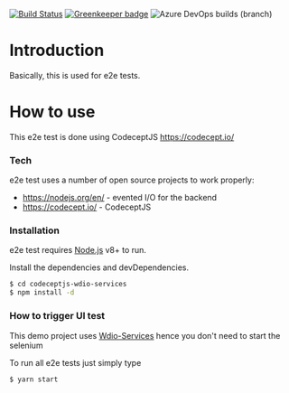 [![Build Status](https://travis-ci.org/PeterNgTr/amazon-ui-tests.svg?branch=master)](https://travis-ci.org/PeterNgTr/amazon-ui-tests) [![Greenkeeper badge](https://badges.greenkeeper.io/PeterNgTr/codeceptjs-wdio-services.svg)](https://greenkeeper.io/) ![Azure DevOps builds (branch)](https://img.shields.io/azure-devops/build/germaniteen/codeceptjs-wdio-services/3/master?label=Azure%20DevOps)

# Introduction

Basically, this is used for e2e tests.

# How to use

This e2e test is done using CodeceptJS https://codecept.io/

### Tech

e2e test uses a number of open source projects to work properly:

* https://nodejs.org/en/ - evented I/O for the backend
* https://codecept.io/ - CodeceptJS

### Installation

e2e test requires [Node.js](https://nodejs.org/) v8+ to run.

Install the dependencies and devDependencies.

```sh
$ cd codeceptjs-wdio-services
$ npm install -d
```

### How to trigger UI test

This demo project uses [Wdio-Services](https://codecept.io/plugins#wdio) hence you don't need to start the selenium

To run all e2e tests just simply type

```sh
$ yarn start
```





